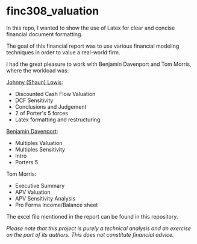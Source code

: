 # finc308_valuation
In this repo, I wanted to show the use of Latex for clear and concise financial document formatting.

The goal of this financial report was to use various financial modeling techniques in order to value a real-world firm.

I had the great pleasure to work with Benjamin Davenport and Tom Morris, where the workload was:

[Johnny (Shaun) Lowis](https://www.linkedin.com/in/shaun-lowis-5334981a4/):
- Discounted Cash Flow Valuation
- DCF Sensitivity
- Conclusions and Judgement
- 2 of Porter's 5 forces
- Latex formatting and restructuring

[Benjamin Davenport](https://www.linkedin.com/in/ben-davenport-/):
- Multiples Valuation
- Multiples Sensitivity
- Intro
- Porters 5

Tom Morris:
- Executive Summary
- APV Valuation
- APV Sensitivity Analysis
- Pro Forma Income/Balance sheet

The excel file mentioned in the report can be found in this repository.

_Please note that this project is purely a technical analysis and an exercise on the part of its authors. This does not constitute financial advice._
